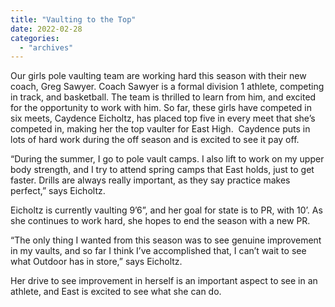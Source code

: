 ```yaml
---
title: "Vaulting to the Top"
date: 2022-02-28
categories: 
  - "archives"
---
```


Our girls pole vaulting team are working hard this season with their new coach, Greg Sawyer. Coach Sawyer is a formal division 1 athlete, competing in track, and basketball. The team is thrilled to learn from him, and excited for the opportunity to work with him. So far, these girls have competed in six meets, Caydence Eicholtz, has placed top five in every meet that she’s competed in, making her the top vaulter for East High.  Caydence puts in lots of hard work during the off season and is excited to see it pay off.

“During the summer, I go to pole vault camps. I also lift to work on my upper body strength, and I try to attend spring camps that East holds, just to get faster. Drills are always really important, as they say practice makes perfect,” says Eicholtz.

Eicholtz is currently vaulting 9’6”, and her goal for state is to PR, with 10’. As she continues to work hard, she hopes to end the season with a new PR.

“The only thing I wanted from this season was to see genuine improvement in my vaults, and so far I think I’ve accomplished that, I can’t wait to see what Outdoor has in store,” says Eicholtz.

Her drive to see improvement in herself is an important aspect to see in an athlete, and East is excited to see what she can do.
